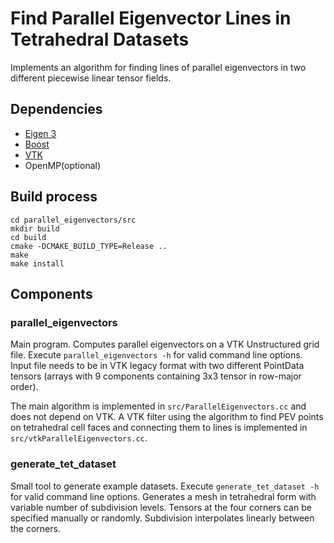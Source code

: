 # Find Parallel Eigenvector Lines in Tetrahedral Datasets

Implements an algorithm for finding lines of parallel eigenvectors in two
different piecewise linear tensor fields.

## Dependencies

* [Eigen 3](http://eigen.tuxfamily.org)
* [Boost](http://www.boost.org/)
* [VTK](http://www.vtk.org/)
* OpenMP(optional)

## Build process
~~~
cd parallel_eigenvectors/src
mkdir build
cd build
cmake -DCMAKE_BUILD_TYPE=Release ..
make
make install
~~~

## Components

### parallel_eigenvectors
Main program. Computes parallel eigenvectors on a VTK Unstructured grid file.
Execute `parallel_eigenvectors -h` for valid command line options. Input file
needs to be in VTK legacy format with two different PointData tensors (arrays
with 9 components containing 3x3 tensor in row-major order).

The main algorithm is implemented in `src/ParallelEigenvectors.cc` and does
not depend on VTK. A VTK filter using the algorithm to find PEV points on
tetrahedral cell faces and connecting them to lines is implemented in
`src/vtkParallelEigenvectors.cc`.

### generate_tet_dataset
Small tool to generate example datasets. Execute `generate_tet_dataset -h` for
valid command line options. Generates a mesh in tetrahedral form with variable
number of subdivision levels. Tensors at the four corners can be specified
manually or randomly. Subdivision interpolates linearly between the corners.